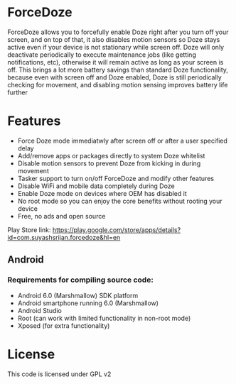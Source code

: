 # ForceDoze
ForceDoze allows you to forcefully enable Doze right after you turn off your screen, and on top of that, it also disables motion sensors so Doze stays active even if your device is not stationary while screen off. Doze will only deactivate periodically to execute maintenance jobs (like getting notifications, etc), otherwise it will remain active as long as your screen is off. This brings a lot more battery savings than standard Doze functionality, because even with screen off and Doze enabled, Doze is still periodically checking for movement, and disabling motion sensing improves battery life further

# Features
* Force Doze mode immediatwly after screen off or after a user specified delay
* Add/remove apps or packages directly to system Doze whitelist
* Disable motion sensors to prevent Doze from kicking in during movement
* Tasker support to turn on/off ForceDoze and modify other features
* Disable WiFi and mobile data completely during Doze
* Enable Doze mode on devices where OEM has disabled it
* No root mode so you can enjoy the core benefits without rooting your device
* Free, no ads and open source

Play Store link: https://play.google.com/store/apps/details?id=com.suyashsrijan.forcedoze&hl=en

## Android
### Requirements for compiling source code:

* Android 6.0 (Marshmallow) SDK platform
* Android smartphone running 6.0 (Marshmallow)
* Android Studio
* Root (can work with limited functionality in non-root mode)
* Xposed (for extra functionality)

# License

This code is licensed under GPL v2
